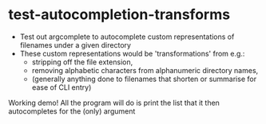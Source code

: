 # test-autocompletion-transforms

- Test out argcomplete to autocomplete custom representations of filenames under a given directory
- These custom representations would be 'transformations' from e.g.:
  - stripping off the file extension,
  - removing alphabetic characters from alphanumeric directory names,
  - (generally anything done to filenames that shorten or summarise for ease of CLI entry)

Working demo! All the program will do is print the list that it then autocompletes for the (only) argument
